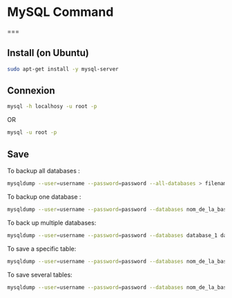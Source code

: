 # MySQL Command
===
## Install (on Ubuntu)
```bash
sudo apt-get install -y mysql-server
```
## Connexion
```bash
mysql -h localhosy -u root -p
```
OR
```bash
mysql -u root -p
```

## Save
To backup all databases :
```bash
mysqldump --user=username --password=password --all-databases > filename.sql
```
To backup one database :
```bash
mysqldump --user=username --password=password --databases nom_de_la_base > filename.sql
```
To back up multiple databases:
```bash
mysqldump --user=username --password=password --databases database_1 database_2 > filename.sql
```
To save a specific table:
```bash
mysqldump --user=username --password=password --databases nom_de_la_base --tables tableName > filename.sql
```
To save several tables:
```bash
mysqldump --user=username --password=password --databases nom_de_la_base --tables tableName_1 tableName_2 > filename.sql
```
